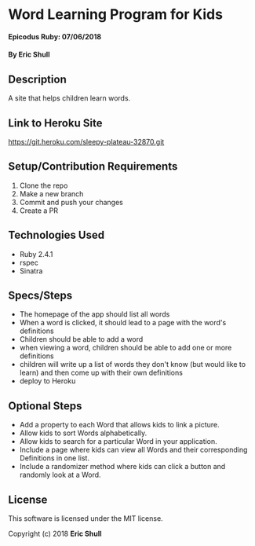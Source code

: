 # Word Learning Program for Kids

#### Epicodus Ruby: 07/06/2018

#### By Eric Shull

## Description

A site that helps children learn words.

## Link to Heroku Site

https://git.heroku.com/sleepy-plateau-32870.git


## Setup/Contribution Requirements

1. Clone the repo
1. Make a new branch
1. Commit and push your changes
1. Create a PR

## Technologies Used

* Ruby 2.4.1
* rspec
* Sinatra

## Specs/Steps
* The homepage of the app should list all words
* When a word is clicked, it should lead to a page with the word's definitions
* Children should be able to add a word
* when viewing a word, children should be able to add one or more definitions
* children will write up a list of words they don't know (but would like to learn) and then come up with their own definitions
* deploy to Heroku

## Optional Steps
* Add a property to each Word that allows kids to link a picture.
* Allow kids to sort Words alphabetically.
* Allow kids to search for a particular Word in your application.
* Include a page where kids can view all Words and their corresponding Definitions in one list.
* Include a randomizer method where kids can click a button and randomly look at a Word.

## License

This software is licensed under the MIT license.

Copyright (c) 2018 **Eric Shull**
